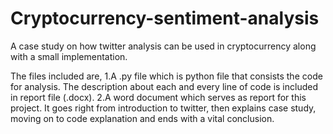 # Cryptocurrency-sentiment-analysis
A case study on how twitter analysis can be used in cryptocurrency along with a small implementation.

The files included are,
1.A .py file which is python file that consists the code for analysis. The description about each and every line of code is included in report file (.docx).
2.A word document which serves as report for this project. It goes right from introduction to twitter, then explains case study, moving on to code explanation and ends with a   vital conclusion.
